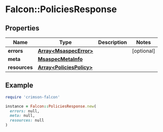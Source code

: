 # Falcon::PoliciesResponse

## Properties

| Name | Type | Description | Notes |
| ---- | ---- | ----------- | ----- |
| **errors** | [**Array&lt;MsaspecError&gt;**](MsaspecError.md) |  | [optional] |
| **meta** | [**MsaspecMetaInfo**](MsaspecMetaInfo.md) |  |  |
| **resources** | [**Array&lt;PoliciesPolicy&gt;**](PoliciesPolicy.md) |  |  |

## Example

```ruby
require 'crimson-falcon'

instance = Falcon::PoliciesResponse.new(
  errors: null,
  meta: null,
  resources: null
)
```

